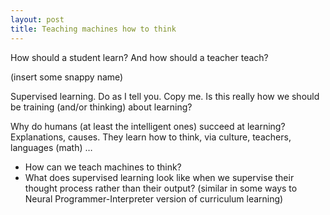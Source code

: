 ```yaml
---
layout: post
title: Teaching machines how to think
---
```


How should a student learn? And how should a teacher teach?

(insert some snappy name)

Supervised learning. Do as I tell you. Copy me. Is this really how we should be training (and/or thinking) about learning?

Why do humans (at least the intelligent ones) succeed at learning? Explanations, causes. They learn how to think, via culture, teachers, languages (math) …

* How can we teach machines to think?
* What does supervised learning look like when we supervise their thought process rather than their output? (similar in some ways to Neural Programmer-Interpreter version of curriculum learning)
